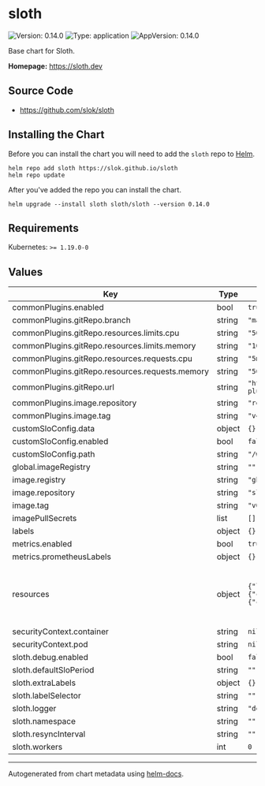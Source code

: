 # sloth

![Version: 0.14.0](https://img.shields.io/badge/Version-0.14.0-informational?style=flat-square) ![Type: application](https://img.shields.io/badge/Type-application-informational?style=flat-square) ![AppVersion: 0.14.0](https://img.shields.io/badge/AppVersion-0.14.0-informational?style=flat-square)

Base chart for Sloth.

**Homepage:** <https://sloth.dev>

## Source Code

* <https://github.com/slok/sloth>

## Installing the Chart

Before you can install the chart you will need to add the `sloth` repo to [Helm](https://helm.sh/).

```shell
helm repo add sloth https://slok.github.io/sloth
helm repo update
```

After you've added the repo you can install the chart.

```shell
helm upgrade --install sloth sloth/sloth --version 0.14.0
```

## Requirements

Kubernetes: `>= 1.19.0-0`

## Values

| Key | Type | Default | Description |
|-----|------|---------|-------------|
| commonPlugins.enabled | bool | `true` |  |
| commonPlugins.gitRepo.branch | string | `"main"` |  |
| commonPlugins.gitRepo.resources.limits.cpu | string | `"50m"` |  |
| commonPlugins.gitRepo.resources.limits.memory | string | `"100Mi"` |  |
| commonPlugins.gitRepo.resources.requests.cpu | string | `"5m"` |  |
| commonPlugins.gitRepo.resources.requests.memory | string | `"50Mi"` |  |
| commonPlugins.gitRepo.url | string | `"https://github.com/slok/sloth-common-sli-plugins"` |  |
| commonPlugins.image.repository | string | `"registry.k8s.io/git-sync/git-sync"` |  |
| commonPlugins.image.tag | string | `"v4.5.0"` |  |
| customSloConfig.data | object | `{}` |  |
| customSloConfig.enabled | bool | `false` |  |
| customSloConfig.path | string | `"/windows"` |  |
| global.imageRegistry | string | `""` |  |
| image.registry | string | `"ghcr.io"` |  |
| image.repository | string | `"slok/sloth"` |  |
| image.tag | string | `"v0.14.0"` |  |
| imagePullSecrets | list | `[]` |  |
| labels | object | `{}` |  |
| metrics.enabled | bool | `true` |  |
| metrics.prometheusLabels | object | `{}` |  |
| resources | object | `{"limits":{"cpu":"50m","memory":"150Mi"},"requests":{"cpu":"5m","memory":"75Mi"}}` | Container resources: requests and limits for CPU, Memory |
| securityContext.container | string | `nil` |  |
| securityContext.pod | string | `nil` |  |
| sloth.debug.enabled | bool | `false` |  |
| sloth.defaultSloPeriod | string | `""` |  |
| sloth.extraLabels | object | `{}` |  |
| sloth.labelSelector | string | `""` |  |
| sloth.logger | string | `"default"` |  |
| sloth.namespace | string | `""` |  |
| sloth.resyncInterval | string | `""` |  |
| sloth.workers | int | `0` |  |

----------------------------------------------

Autogenerated from chart metadata using [helm-docs](https://github.com/norwoodj/helm-docs/).
